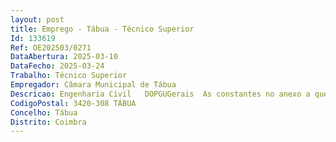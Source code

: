 ```yaml
--- 
layout: post
title: Emprego - Tábua - Técnico Superior
Id: 133619
Ref: OE202503/0271
DataAbertura: 2025-03-10
DataFecho: 2025-03-24
Trabalho: Técnico Superior
Empregador: Câmara Municipal de Tábua
Descricao: Engenharia Civil   DOPGUGerais  As constantes no anexo a que se refere o nº 2, do artº 88º, da LTFP, aprovada pela Lei nº 35 2014, de 20 de junho, para a carreira de Técnico Superior.Específicas  As constantes no Regulamento do Mapa de Pessoal do Município de Tábua 2025, a saber  Elaborar informações e pareceres de carácter técnico sobre processos e viabilidades de construção  Conceber projetos de estrutura e fundações, escavação e contenção periférica, redes interiores de água e esgotos, rede de incêndio, rede de gás, rede de águas pluviais, estudo térmico e acústica  Conceber e analisar projetos de arruamentos, drenagem de águas pluviais e de águas domésticas e abastecimento de águas, relativos a operações de loteamentos urbanos  Estudar, se necessário, o terreno e local mais adequado para a construção da obra  Executar cálculos, assegurando a resistência e a estabilidade da obra considerada, e tendo em atenção fatores como  a natureza dos materiais de construção a utilizar, pressões de água, resistência aos ventos, a sismos e mudanças de temperatura  Preparar o programa e coordenar as operações à medida que os trabalhos prosseguem  Preparar, organizar e superintender os trabalhos de manutenção e reparação de construções existentes  Fiscalizar e dirigir tecnicamente obras  Realizar vistorias técnicas  Medir e orçamentar projetos ou obras  Colaborar e participar em equipas multidisciplinares para elaboração de projetos para obras de complexa ou elevada importância técnica ou económica  Conceber e realizar planos de obras, estabelecendo estimativas de custo e orçamentos, planos de trabalho e especificações, indicando o tipo de materiais, máquinas e outros equipamentos necessários  Preparar os elementos necessários para lançamento de empreitadas, nomeadamente, elaborar o programa de concurso e caderno de encargos.
CodigoPostal: 3420-308 TÁBUA
Concelho: Tábua
Distrito: Coimbra
--- 
```

